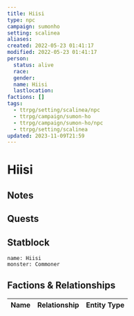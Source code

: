 ```yaml
---
title: Hiisi
type: npc
campaign: sumonho
setting: scalinea
aliases: 
created: 2022-05-23 01:41:17
modified: 2022-05-23 01:41:17
person:
  status: alive
  race: 
  gender: 
  name: Hiisi
  lastlocation: 
factions: []
tags:
  - ttrpg/setting/scalinea/npc
  - ttrpg/campaign/sumon-ho
  - ttrpg/campaign/sumon-ho/npc
  - ttrpg/setting/scalinea
updated: 2023-11-09T21:59
---
```


# Hiisi

## Notes


## Quests


## Statblock

```statblock
name: Hiisi
monster: Commoner
```


## Factions & Relationships
| Name | Relationship | Entity Type |
| ---- |:------------:| ----------- |
